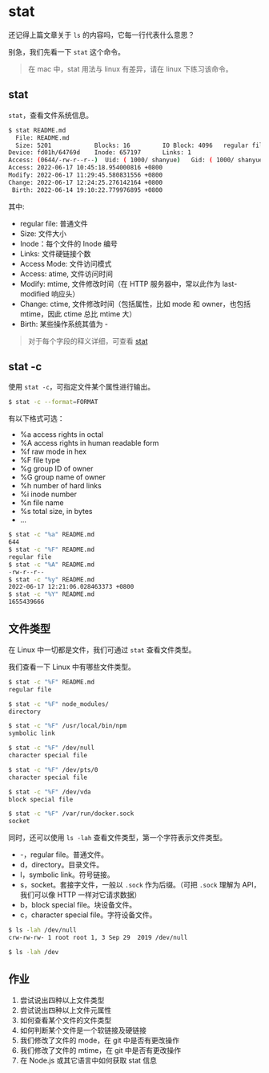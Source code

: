 # stat

还记得上篇文章关于 `ls` 的内容吗，它每一行代表什么意思？

别急，我们先看一下 `stat` 这个命令。

> 在 mac 中，stat 用法与 linux 有差异，请在 linux 下练习该命令。

## stat

`stat`，查看文件系统信息。

``` bash
$ stat README.md
  File: README.md
  Size: 5201            Blocks: 16         IO Block: 4096   regular file
Device: fd01h/64769d    Inode: 657197      Links: 1
Access: (0644/-rw-r--r--)  Uid: ( 1000/ shanyue)   Gid: ( 1000/ shanyue)
Access: 2022-06-17 10:45:18.954000816 +0800
Modify: 2022-06-17 11:29:45.580831556 +0800
Change: 2022-06-17 12:24:25.276142164 +0800
 Birth: 2022-06-14 19:10:22.779976895 +0800
```

其中:

+ regular file: 普通文件
+ Size: 文件大小
+ Inode：每个文件的 Inode 编号
+ Links: 文件硬链接个数
+ Access Mode: 文件访问模式
+ Access: atime, 文件访问时间
+ Modify: mtime, 文件修改时间（在 HTTP 服务器中，常以此作为 last-modified 响应头）
+ Change: ctime, 文件修改时间（包括属性，比如 mode 和 owner，也包括 mtime，因此 ctime 总比 mtime 大）
+ Birth: 某些操作系统其值为 -

> 对于每个字段的释义详细，可查看 [stat](https://www.man7.org/linux/man-pages/man2/stat.2.html#DESCRIPTION)

## stat -c

使用 `stat -c`，可指定文件某个属性进行输出。

``` bash
$ stat -c --format=FORMAT
```

有以下格式可选：

+ %a     access rights in octal
+ %A     access rights in human readable form
+ %f     raw mode in hex
+ %F     file type
+ %g     group ID of owner
+ %G     group name of owner
+ %h     number of hard links
+ %i     inode number
+ %n     file name
+ %s     total size, in bytes
+ ...

``` bash
$ stat -c "%a" README.md
644
$ stat -c "%F" README.md
regular file
$ stat -c "%A" README.md
-rw-r--r--
$ stat -c "%y" README.md
2022-06-17 12:21:06.028463373 +0800
$ stat -c "%Y" README.md
1655439666
```

## 文件类型

在 Linux 中一切都是文件，我们可通过 `stat` 查看文件类型。

我们查看一下 Linux 中有哪些文件类型。

``` bash
$ stat -c "%F" README.md
regular file

$ stat -c "%F" node_modules/
directory

$ stat -c "%F" /usr/local/bin/npm
symbolic link

$ stat -c "%F" /dev/null
character special file

$ stat -c "%F" /dev/pts/0
character special file

$ stat -c "%F" /dev/vda
block special file

$ stat -c "%F" /var/run/docker.sock
socket
```

同时，还可以使用 `ls -lah` 查看文件类型，第一个字符表示文件类型。

+ -，regular file。普通文件。
+ d，directory。目录文件。
+ l，symbolic link。符号链接。
+ s，socket。套接字文件，一般以 `.sock` 作为后缀。（可把 `.sock` 理解为 API，我们可以像 HTTP 一样对它请求数据）
+ b，block special file。块设备文件。
+ c，character special file。字符设备文件。

``` bash
$ ls -lah /dev/null
crw-rw-rw- 1 root root 1, 3 Sep 29  2019 /dev/null

$ ls -lah /dev
```

## 作业

1. 尝试说出四种以上文件类型
1. 尝试说出四种以上文件元属性
1. 如何查看某个文件的文件类型
1. 如何判断某个文件是一个软链接及硬链接
1. 我们修改了文件的 mode，在 git 中是否有更改操作
1. 我们修改了文件的 mtime，在 git 中是否有更改操作
1. 在 Node.js 或其它语言中如何获取 stat 信息
